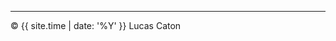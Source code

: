 <hr>

<footer style='background-color: {{ include.background_color | default: 'white' }}'>
  &copy; {{ site.time | date: '%Y' }} Lucas Caton
</footer>
